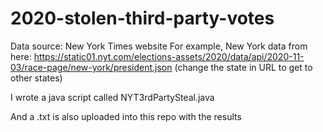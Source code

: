 # 2020-stolen-third-party-votes

Data source: New York Times website
For example, New York data from here: https://static01.nyt.com/elections-assets/2020/data/api/2020-11-03/race-page/new-york/president.json
(change the state in URL to get to other states)

I wrote a java script called NYT3rdPartySteal.java

And a .txt is also uploaded into this repo with the results
